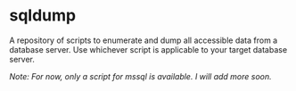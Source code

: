 # sqldump
A repository of scripts to enumerate and dump all accessible data from a database server. Use whichever script is applicable to your target database server.

*Note: For now, only a script for mssql is available. I will add more soon.*
